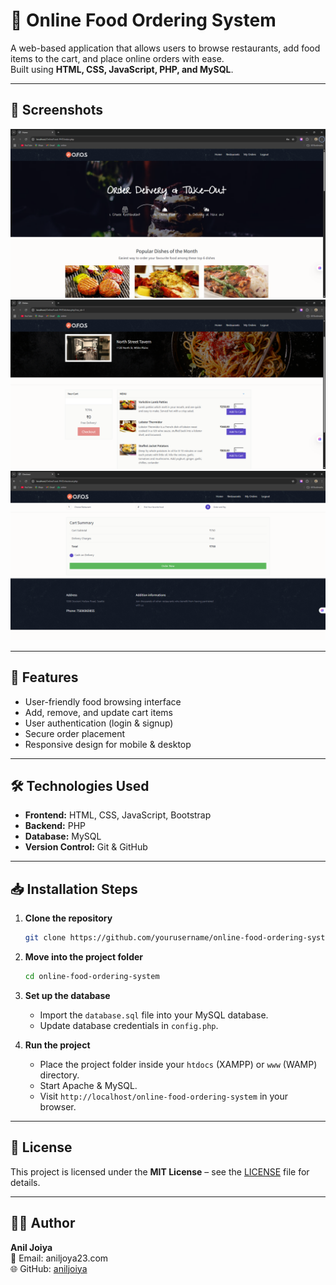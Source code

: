 # 🍔 Online Food Ordering System

A web-based application that allows users to browse restaurants, add food items to the cart, and place online orders with ease.  
Built using **HTML, CSS, JavaScript, PHP, and MySQL**.

---

## 📸 Screenshots

![Homepage](homepage.png)
![Cart Page](cart.png)
![Checkout Page](checkout.png)

---

## 🚀 Features

- User-friendly food browsing interface
- Add, remove, and update cart items
- User authentication (login & signup)
- Secure order placement
- Responsive design for mobile & desktop

---

## 🛠️ Technologies Used

- **Frontend:** HTML, CSS, JavaScript, Bootstrap
- **Backend:** PHP
- **Database:** MySQL
- **Version Control:** Git & GitHub

---

## 📥 Installation Steps

1. **Clone the repository**
    ```bash
    git clone https://github.com/yourusername/online-food-ordering-system.git
    ```

2. **Move into the project folder**
    ```bash
    cd online-food-ordering-system
    ```

3. **Set up the database**
    - Import the `database.sql` file into your MySQL database.
    - Update database credentials in `config.php`.

4. **Run the project**
    - Place the project folder inside your `htdocs` (XAMPP) or `www` (WAMP) directory.
    - Start Apache & MySQL.
    - Visit `http://localhost/online-food-ordering-system` in your browser.

---

## 📄 License

This project is licensed under the **MIT License** – see the [LICENSE](LICENSE) file for details.

---

## 👨‍💻 Author

**Anil Joiya**  
📧 Email: aniljoya23.com  
🌐 GitHub: [aniljoiya](https://github.com/aniljoiya)

